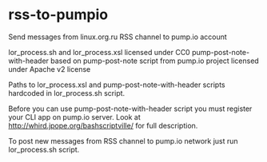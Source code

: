 rss-to-pumpio
=============

Send messages from linux.org.ru RSS channel to pump.io account

lor_process.sh and lor_process.xsl licensed under CC0
pump-post-note-with-header based on pump-post-note script from pump.io project licensed under Apache v2 license

Paths to lor_process.xsl and pump-post-note-with-header scripts hardcoded in lor_process.sh script.

Before you can use pump-post-note-with-header script you must register your CLI app on pump.io server. Look at http://whird.jpope.org/bashscriptville/ for full description.

To post new messages from RSS channel to pump.io network just run lor_process.sh script.
